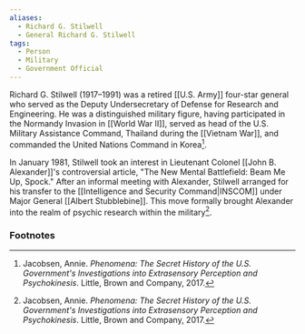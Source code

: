 ```yaml
---
aliases:
  - Richard G. Stilwell
  - General Richard G. Stilwell
tags:
  - Person
  - Military
  - Government Official
---
```

Richard G. Stilwell (1917–1991) was a retired [[U.S. Army]] four-star general who served as the Deputy Undersecretary of Defense for Research and Engineering. He was a distinguished military figure, having participated in the Normandy Invasion in [[World War II]], served as head of the U.S. Military Assistance Command, Thailand during the [[Vietnam War]], and commanded the United Nations Command in Korea[^1].

In January 1981, Stilwell took an interest in Lieutenant Colonel [[John B. Alexander]]'s controversial article, "The New Mental Battlefield: Beam Me Up, Spock." After an informal meeting with Alexander, Stilwell arranged for his transfer to the [[Intelligence and Security Command|INSCOM]] under Major General [[Albert Stubblebine]]. This move formally brought Alexander into the realm of psychic research within the military[^1].

### Footnotes
[^1]: Jacobsen, Annie. *Phenomena: The Secret History of the U.S. Government's Investigations into Extrasensory Perception and Psychokinesis*. Little, Brown and Company, 2017.
